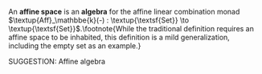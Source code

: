  An **affine space** is an **algebra** for the affine linear combination monad $\textup{Aff}_\mathbbe{k}(-) : \textup{\textsf{Set}} \to \textup{\textsf{Set}}$.\footnote{While the traditional definition requires an affine space to be inhabited, this definition is a mild generalization, including the empty set as an example.}


SUGGESTION: Affine algebra